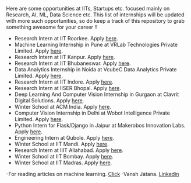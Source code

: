 
Here are some opportunities at IITs, Startups etc. focused mainly on Research, AI, ML, Data Science etc. This list of internships will be updated with more such opportunities, so do keep a track of this repository to grab something awesome for your career !!

- Research Intern	at IIT Roorkee. Apply [here](https://www.iitr.ac.in/dic/internship.html).
- Machine Learning Internship in Pune at VRLab Technologies Private Limited. Apply [here](https://internshala.com/internship/detail/machine-learning-internship-in-pune-at-vrlab-technologies-private-limited1572666025).
-  Research Intern	at IIT Kanpur. Apply [here](https://www.teqipiitk.in/workshop/2019/wi19/).
- Research Intern	at IIT Bhubaneswar. Apply [here](http://webapps.iitbbs.ac.in/internship-application/index.php).
-  Data Analytics Internship in Noida at VcubeC Data Analytics Private Limited. Apply [here](https://internshala.com/internship/detail/data-analytics-internship-in-noida-at-vcubec-data-analytics-private-limited1572669452).
- Research Intern	at IIT Indore. Apply [here](http://people.iiti.ac.in/~sdhina/index.php/opportunities1/internshippositions).
-  Research Intern at IISER Bhopal. Apply [here](https://www.iiserb.ac.in/doaa/internship).
-  Deep Learning And Computer Vision Internship in Gurgaon at Clavrit Digital Solutions. Apply [here](https://internshala.com/internship/detail/deep-learning-and-computer-vision-internship-in-gurgaon-at-clavrit-digital-solutions1572604355).
-  Winter School at ACM India. Apply [here](https://india.acm.org/education/acm-india-winter-schools).
- Computer Vision Internship in Delhi at Wobot Intelligence Private Limited. Apply [here](https://internshala.com/internship/detail/computer-vision-internship-in-delhi-at-wobot-intelligence-private-limited1572677537).
- Python Intern for Flask/Django in Jaipur at Makerobos Innovation Labs. Apply [here](https://www.hirist.com/j/makerobos-innovation-labs-python-intern-flask-django-0-2-yrs-510702.html).
- Engineering Intern at Qubole. Apply [here](https://jobs.lever.co/qubole/2268bded-f717-4dbf-b520-239fd487fb4c/apply).
- Winter School	at IIT Mandi. Apply [here](http://www.acslab.org/winterschool/home.html).
-  Research Intern	at IIIT Allahabad. Apply [here](https://www.iiita.ac.in/downloads/announcements/uploads/2019%20April%20internship%20dissertation526.pdf).
- Winter School	at IIT Bombay. Apply [here](https://sat-smt.in/registration.html).
- Winter School at IIT Madras. Apply [here](https://ekonnect.net/events).

-For reading articles on machine learning. [Click](https://srmuniv.academia.edu/VanshJatana)
-Vansh Jatana. [Linkedin](https://www.linkedin.com/in/vansh-jatana)
